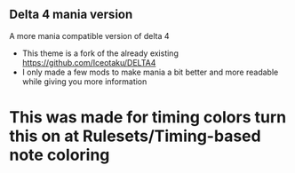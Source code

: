 ## Delta 4 mania version
A more mania compatible version of delta 4
- This theme is a fork of the already existing https://github.com/Iceotaku/DELTA4
- I only made a few mods to make mania a bit better and more readable while giving you more information
# This was made for timing colors turn this on at Rulesets/Timing-based note coloring
